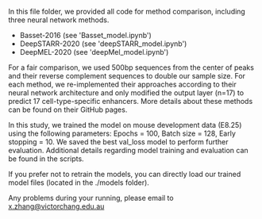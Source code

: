 In this file folder, we provided all code for method comparison, including three neural network methods.

- Basset-2016 (see 'Basset_model.ipynb')
- DeepSTARR-2020 (see 'deepSTARR_model.ipynb')
- DeepMEL-2020 (see 'deepMel_model.ipynb')

For a fair comparison, we used 500bp sequences from the center of peaks and their reverse complement sequences to double our sample size. For each method, we re-implemented their approaches according to their neural network architecture and only modified the output layer (n=17) to predict 17 cell-type-specific enhancers. More details about these methods can be found on their GitHub pages.

In this study, we trained the model on mouse development data (E8.25) using the following parameters: Epochs = 100, Batch size = 128, Early stopping = 10. We saved the best val_loss model to perform further evaluation.  Additional details regarding model training and evaluation can be found in the scripts.

If you prefer not to retrain the models, you can directly load our trained model files (located in the ./models folder).

Any problems during your running, please email to x.zhang@victorchang.edu.au

